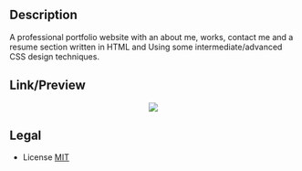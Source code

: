 ## Description
A professional portfolio website with an about me, works, contact me and a resume section written in HTML and Using some intermediate/advanced CSS design techniques.

## Link/Preview

<p align="center">
  <a href="https://shindekokoro.github.io/module02-Portfolio/ "><img src="https://raw.githubusercontent.com/shindekokoro/module02-Portfolio/main/02-portfolio.png"></a>
</p>


## Legal
- License [MIT](LICENSE)